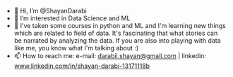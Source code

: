 - 👋 Hi, I’m @ShayanDarabi
- 👀 I’m interested in Data Science and ML
- 🌱 I've taken some courses in python and ML and I'm learning new things which are related to field of data. It's fascinating that what stories can be narrated by analyzing
      the data. If you are also into playing with data like me, you know what I'm talking about :)
- 📫 How to reach me:
e-mail: darabii.shayan@gmail.com  | linkedin: www.linkedin.com/in/shayan-darabi-13171118b

<!---
ShayanDarabi/ShayanDarabi is a ✨ special ✨ repository because its `README.md` (this file) appears on your GitHub profile.
You can click the Preview link to take a look at your changes.
--->
